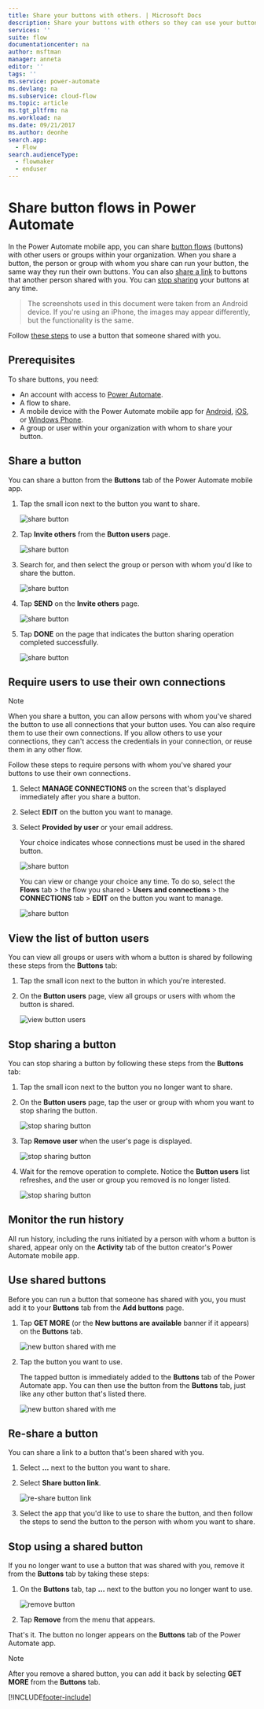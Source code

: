```yaml
---
title: Share your buttons with others. | Microsoft Docs
description: Share your buttons with others so they can use your buttons and save time.
services: ''
suite: flow
documentationcenter: na
author: msftman
manager: anneta
editor: ''
tags: ''
ms.service: power-automate
ms.devlang: na
ms.subservice: cloud-flow
ms.topic: article
ms.tgt_pltfrm: na
ms.workload: na
ms.date: 09/21/2017
ms.author: deonhe
search.app: 
  - Flow
search.audienceType: 
  - flowmaker
  - enduser
---
```

# Share button flows in Power Automate

In the Power Automate mobile app, you can share [button flows](introduction-to-button-flows.md) (buttons) with other users or groups within your organization. When you share a button, the person or group with whom you share can run your button, the same way they run their own buttons. You can also [share a link](share-buttons.md#re-share-a-button) to buttons that another person shared with you. You can [stop sharing](share-buttons.md#stop-sharing-a-button) your buttons at any time.

> The screenshots used in this document were taken from an Android device. If you're using an iPhone, the images may appear differently, but the functionality is the same.
> 
> 

Follow [these steps](share-buttons.md#use-shared-buttons) to use a button that someone shared with you.

## Prerequisites
To share buttons, you need:

* An account with access to [Power Automate](https://flow.microsoft.com).
* A flow to share.
* A mobile device with the Power Automate mobile app for [Android](https://aka.ms/flowmobiledocsandroid), [iOS](https://aka.ms/flowmobiledocsios), or [Windows Phone](https://aka.ms/flowmobilewindows).
* A group or user within your organization with whom to share your button.

## Share a button
You can share a button from the **Buttons** tab of the Power Automate mobile app.

1. Tap the small icon next to the button you want to share.
   
    ![share button](./media/share-buttons/share-button-flows-buttons-tab.png)
2. Tap **Invite others** from the **Button users** page.
   
    ![share button](./media/share-buttons/share-button-flows-button-users.png)
3. Search for, and then select the group or person with whom you'd like to share the button.
   
    ![share button](./media/share-buttons/share-button-flows-invite-others-select.png)
4. Tap **SEND** on the **Invite others** page.
   
    ![share button](./media/share-buttons/share-button-flows-invite-others-send.png)
5. Tap **DONE** on the page that indicates the button sharing operation completed successfully.
   
    ![share button](./media/share-buttons/share-button-flows-invite-others-done.png)

## Require users to use their own connections
> [!NOTE]
> When you share a button, you can allow persons with whom you've shared the button to use all connections that your button uses. You can also require them to use their own connections. If you allow others to use your connections, they can't access the credentials in your connection, or reuse them in any other flow.
> 
> 

Follow these steps to require persons with whom you've shared your buttons to use their own connections.

1. Select **MANAGE CONNECTIONS** on the screen that's displayed immediately after you share a button.
2. Select **EDIT** on the button you want to manage.
3. Select **Provided by user** or your email address.
   
    Your choice indicates whose connections must be used in the shared button.
   
    ![share button](./media/share-buttons/share-button-select-connection-provided-by-user.png)
   
    You can view or change your choice any time. To do so, select the **Flows** tab > the flow you shared > **Users and connections** > the **CONNECTIONS** tab > **EDIT** on the button you want to manage.
   
    ![share button](./media/share-buttons/share-button-flows-conn-provided-by-user.png)

## View the list of button users
You can view all groups or users with whom a button is shared by following these steps from the **Buttons** tab:

1. Tap the small icon next to the button in which you're interested.
2. On the **Button users** page, view all groups or users with whom the button is shared.
   
    ![view button users](./media/share-buttons/share-button-flows-button-users-list.png)

## Stop sharing a button
You can stop sharing a button by following these steps from the **Buttons** tab:

1. Tap the small icon next to the button you no longer want to share.
2. On the **Button users** page, tap the user or group with whom you want to stop sharing the button.
   
    ![stop sharing button](./media/share-buttons/share-button-flows-remove-user-list.png)
3. Tap **Remove user** when the user's page is displayed.
   
    ![stop sharing button](./media/share-buttons/share-button-flows-remove-user.png)
4. Wait for the remove operation to complete. Notice the **Button users** list refreshes, and the user or group you removed is no longer listed.
   
    ![stop sharing button](./media/share-buttons/share-button-flows-remove-user-result.png)

## Monitor the run history
All run history, including the runs initiated by a person with whom a button is shared, appear only on the **Activity** tab of the button creator's Power Automate mobile app.

## Use shared buttons
Before you can run a button that someone has shared with you, you must add it to your **Buttons** tab from the **Add buttons** page.

1. Tap **GET MORE** (or the **New buttons are available** banner if it appears) on the **Buttons** tab.
   
    ![new button shared with me](./media/share-buttons/share-button-flows-banner.png)
2. Tap the button you want to use.
   
    The tapped button is immediately added to the **Buttons** tab of the Power Automate app. You can then use the button from the **Buttons** tab, just like any other button that's listed there.
   
    ![new button shared with me](./media/share-buttons/share-button-flows-buttons-shared-with-me.png)

## Re-share a button
You can share a link to a button that's been shared with you.

1. Select **...** next to the button you want to share.
2. Select **Share button link**.
   
    ![re-share button link](./media/share-buttons/re-share-button.png)
3. Select the app that you'd like to use to share the button, and then follow the steps to send the button to the person with whom you want to share.

## Stop using a shared button
If you no longer want to use a button that was shared with you, remove it from the **Buttons** tab by taking these steps:

1. On the **Buttons** tab, tap **...** next to the button you no longer want to use.
   
    ![remove button](./media/share-buttons/share-button-flows-added-shared-button.png)
2. Tap **Remove** from the menu that appears.

That's it. The button no longer appears on the **Buttons** tab of the Power Automate app.

> [!NOTE]
> After you remove a shared button, you can add it back by selecting **GET MORE** from the **Buttons** tab.
> 
> 



[!INCLUDE[footer-include](includes/footer-banner.md)]